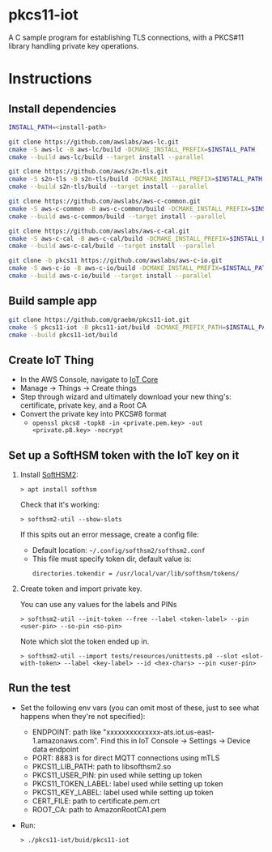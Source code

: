 # pkcs11-iot
A C sample program for establishing TLS connections, with a PKCS#11 library handling private key operations.

# Instructions

## Install dependencies
```sh
INSTALL_PATH=<install-path>

git clone https://github.com/awslabs/aws-lc.git
cmake -S aws-lc -B aws-lc/build -DCMAKE_INSTALL_PREFIX=$INSTALL_PATH
cmake --build aws-lc/build --target install --parallel

git clone https://github.com/aws/s2n-tls.git
cmake -S s2n-tls -B s2n-tls/build -DCMAKE_INSTALL_PREFIX=$INSTALL_PATH -DCMAKE_PREFIX_PATH=$INSTALL_PATH
cmake --build s2n-tls/build --target install --parallel

git clone https://github.com/awslabs/aws-c-common.git
cmake -S aws-c-common -B aws-c-common/build -DCMAKE_INSTALL_PREFIX=$INSTALL_PATH
cmake --build aws-c-common/build --target install --parallel

git clone https://github.com/awslabs/aws-c-cal.git
cmake -S aws-c-cal -B aws-c-cal/build -DCMAKE_INSTALL_PREFIX=$INSTALL_PATH -DCMAKE_PREFIX_PATH=$INSTALL_PATH
cmake --build aws-c-cal/build --target install --parallel

git clone -b pkcs11 https://github.com/awslabs/aws-c-io.git
cmake -S aws-c-io -B aws-c-io/build -DCMAKE_INSTALL_PREFIX=$INSTALL_PATH -DCMAKE_PREFIX_PATH=$INSTALL_PATH
cmake --build aws-c-io/build --target install --parallel
```

## Build sample app
```sh
git clone https://github.com/graebm/pkcs11-iot.git
cmake -S pkcs11-iot -B pkcs11-iot/build -DCMAKE_PREFIX_PATH=$INSTALL_PATH
cmake --build pkcs11-iot/build
```

## Create IoT Thing
- In the AWS Console, navigate to [IoT Core](https://console.aws.amazon.com/iot/home)
- Manage -> Things -> Create things
- Step through wizard and ultimately download your new thing's: certificate, private key, and a Root CA
- Convert the private key into PKCS#8 format
  - `openssl pkcs8 -topk8 -in <private.pem.key> -out <private.p8.key> -nocrypt`

## Set up a SoftHSM token with the IoT key on it
1)  Install [SoftHSM2](https://www.opendnssec.org/softhsm/):
    ```
    > apt install softhsm
    ```

    Check that it's working:
    ```
    > softhsm2-util --show-slots
    ```

    If this spits out an error message, create a config file:
    *   Default location: `~/.config/softhsm2/softhsm2.conf`
    *   This file must specify token dir, default value is:
        ```
        directories.tokendir = /usr/local/var/lib/softhsm/tokens/
        ```

2)  Create token and import private key.

    You can use any values for the labels and PINs
    ```
    > softhsm2-util --init-token --free --label <token-label> --pin <user-pin> --so-pin <so-pin>
    ```

    Note which slot the token ended up in.

    ```
    > softhsm2-util --import tests/resources/unittests.p8 --slot <slot-with-token> --label <key-label> --id <hex-chars> --pin <user-pin>
    ```


## Run the test
-   Set the following env vars (you can omit most of these, just to see what happens when they're not specified):
    -   ENDPOINT: path like "xxxxxxxxxxxxxx-ats.iot.us-east-1.amazonaws.com". Find this in IoT Console -> Settings -> Device data endpoint
    -   PORT: 8883 is for direct MQTT connections using mTLS
    -   PKCS11_LIB_PATH: path to libsofthsm2.so
    -   PKCS11_USER_PIN: pin used while setting up token
    -   PKCS11_TOKEN_LABEL: label used while setting up token
    -   PKCS11_KEY_LABEL: label used while setting up token
    -   CERT_FILE: path to certificate.pem.crt
    -   ROOT_CA: path to AmazonRootCA1.pem

-   Run:
    ```
    > ./pkcs11-iot/buid/pkcs11-iot
    ```
